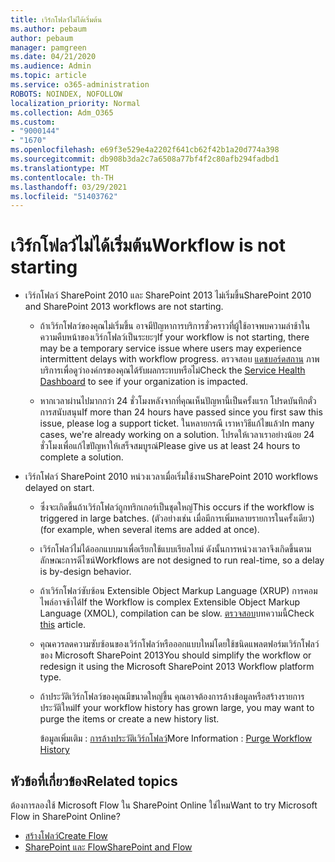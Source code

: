 ```yaml
---
title: เวิร์กโฟลว์ไม่ได้เริ่มต้น
ms.author: pebaum
author: pebaum
manager: pamgreen
ms.date: 04/21/2020
ms.audience: Admin
ms.topic: article
ms.service: o365-administration
ROBOTS: NOINDEX, NOFOLLOW
localization_priority: Normal
ms.collection: Adm_O365
ms.custom:
- "9000144"
- "1670"
ms.openlocfilehash: e69f3e529e4a2202f641cb62f42b1a20d774a398
ms.sourcegitcommit: db908b3da2c7a6508a77bf4f2c80afb294fadbd1
ms.translationtype: MT
ms.contentlocale: th-TH
ms.lasthandoff: 03/29/2021
ms.locfileid: "51403762"
---
```

# <a name="workflow-is-not-starting"></a><span data-ttu-id="288fb-102">เวิร์กโฟลว์ไม่ได้เริ่มต้น</span><span class="sxs-lookup"><span data-stu-id="288fb-102">Workflow is not starting</span></span>

- <span data-ttu-id="288fb-103">เวิร์กโฟลว์ SharePoint 2010 และ SharePoint 2013 ไม่เริ่มขึ้น</span><span class="sxs-lookup"><span data-stu-id="288fb-103">SharePoint 2010 and SharePoint 2013 workflows are not starting.</span></span>

    - <span data-ttu-id="288fb-104">ถ้าเวิร์กโฟลว์ของคุณไม่เริ่มขึ้น อาจมีปัญหาการบริการชั่วคราวที่ผู้ใช้อาจพบความล่าช้าในความคืบหน้าของเวิร์กโฟลว์เป็นระยะๆ</span><span class="sxs-lookup"><span data-stu-id="288fb-104">If your workflow is not starting, there may be a temporary service issue where users may experience intermittent delays with workflow progress.</span></span> <span data-ttu-id="288fb-105">ตรวจสอบ [แดชบอร์ดสถาน](https://admin.microsoft.com/AdminPortal/Home/servicehealth) ภาพบริการเพื่อดูว่าองค์กรของคุณได้รับผลกระทบหรือไม่</span><span class="sxs-lookup"><span data-stu-id="288fb-105">Check the [Service Health Dashboard](https://admin.microsoft.com/AdminPortal/Home/servicehealth) to see if your organization is impacted.</span></span>

    - <span data-ttu-id="288fb-106">หากเวลาผ่านไปมากกว่า 24 ชั่วโมงหลังจากที่คุณเห็นปัญหานี้เป็นครั้งแรก โปรดบันทึกตั๋วการสนับสนุน</span><span class="sxs-lookup"><span data-stu-id="288fb-106">If more than 24 hours have passed since you first saw this issue, please log a support ticket.</span></span> <span data-ttu-id="288fb-107">ในหลายกรณี เราหาวิธีแก้ไขแล้ว</span><span class="sxs-lookup"><span data-stu-id="288fb-107">In many cases, we're already working on a solution.</span></span> <span data-ttu-id="288fb-108">โปรดให้เวลาเราอย่างน้อย 24 ชั่วโมงเพื่อแก้ไขปัญหาให้เสร็จสมบูรณ์</span><span class="sxs-lookup"><span data-stu-id="288fb-108">Please give us at least 24 hours to complete a solution.</span></span>

- <span data-ttu-id="288fb-109">เวิร์กโฟลว์ SharePoint 2010 หน่วงเวลาเมื่อเริ่มใช้งาน</span><span class="sxs-lookup"><span data-stu-id="288fb-109">SharePoint 2010 workflows delayed on start.</span></span>

    - <span data-ttu-id="288fb-110">ซึ่งจะเกิดขึ้นถ้าเวิร์กโฟลว์ถูกทริกเกอร์เป็นชุดใหญ่</span><span class="sxs-lookup"><span data-stu-id="288fb-110">This occurs if the workflow is triggered in large batches.</span></span> <span data-ttu-id="288fb-111">(ตัวอย่างเช่น เมื่อมีการเพิ่มหลายรายการในครั้งเดียว)</span><span class="sxs-lookup"><span data-stu-id="288fb-111">(for example, when several items are added at once).</span></span>

    - <span data-ttu-id="288fb-112">เวิร์กโฟลว์ไม่ได้ออกแบบมาเพื่อเรียกใช้แบบเรียลไทม์ ดังนั้นการหน่วงเวลาจึงเกิดขึ้นตามลักษณะการดีไซน์</span><span class="sxs-lookup"><span data-stu-id="288fb-112">Workflows are not designed to run real-time, so a delay is by-design behavior.</span></span>

   -  <span data-ttu-id="288fb-113">ถ้าเวิร์กโฟลว์ซับซ้อน Extensible Object Markup Language (XRUP) การคอมไพล์อาจช้าได้</span><span class="sxs-lookup"><span data-stu-id="288fb-113">If the Workflow is complex Extensible Object Markup Language (XMOL), compilation can be slow.</span></span> <span data-ttu-id="288fb-114">[ตรวจสอบ](https://support.microsoft.com//kb/3043697)บทความนี้</span><span class="sxs-lookup"><span data-stu-id="288fb-114">Check [this](https://support.microsoft.com//kb/3043697) article.</span></span>

    - <span data-ttu-id="288fb-115">คุณควรลดความซับซ้อนของเวิร์กโฟลว์หรือออกแบบใหม่โดยใช้ชนิดแพลตฟอร์มเวิร์กโฟลว์ของ Microsoft SharePoint 2013</span><span class="sxs-lookup"><span data-stu-id="288fb-115">You should simplify the workflow or redesign it using the Microsoft SharePoint 2013 Workflow platform type.</span></span>

    - <span data-ttu-id="288fb-116">ถ้าประวัติเวิร์กโฟลว์ของคุณมีขนาดใหญ่ขึ้น คุณอาจต้องการล้างข้อมูลหรือสร้างรายการประวัติใหม่</span><span class="sxs-lookup"><span data-stu-id="288fb-116">If your workflow history has grown large, you may want to purge the items or create a new history list.</span></span>

        <span data-ttu-id="288fb-117">ข้อมูลเพิ่มเติม : [การล้างประวัติเวิร์กโฟลว์](https://blogs.technet.microsoft.com/marj/2015/08/07/sharepoint-2010-workflows-best-practice-purge-workflow-history-list-items/)</span><span class="sxs-lookup"><span data-stu-id="288fb-117">More Information : [Purge Workflow History](https://blogs.technet.microsoft.com/marj/2015/08/07/sharepoint-2010-workflows-best-practice-purge-workflow-history-list-items/)</span></span>


## <a name="related-topics"></a><span data-ttu-id="288fb-118">หัวข้อที่เกี่ยวข้อง</span><span class="sxs-lookup"><span data-stu-id="288fb-118">Related topics</span></span>
<span data-ttu-id="288fb-119">ต้องการลองใช้ Microsoft Flow ใน SharePoint Online ใช่ไหม</span><span class="sxs-lookup"><span data-stu-id="288fb-119">Want to try Microsoft Flow in SharePoint Online?</span></span>
- [<span data-ttu-id="288fb-120">สร้างโฟลว์</span><span class="sxs-lookup"><span data-stu-id="288fb-120">Create Flow</span></span>](https://support.office.com/article/Create-a-flow-for-a-list-or-library-in-SharePoint-Online-or-OneDrive-for-Business-a9c3e03b-0654-46af-a254-20252e580d01) 
- [<span data-ttu-id="288fb-121">SharePoint และ Flow</span><span class="sxs-lookup"><span data-stu-id="288fb-121">SharePoint and Flow</span></span>](https://flow.microsoft.com/blog/sharepoint-and-flow/) 
